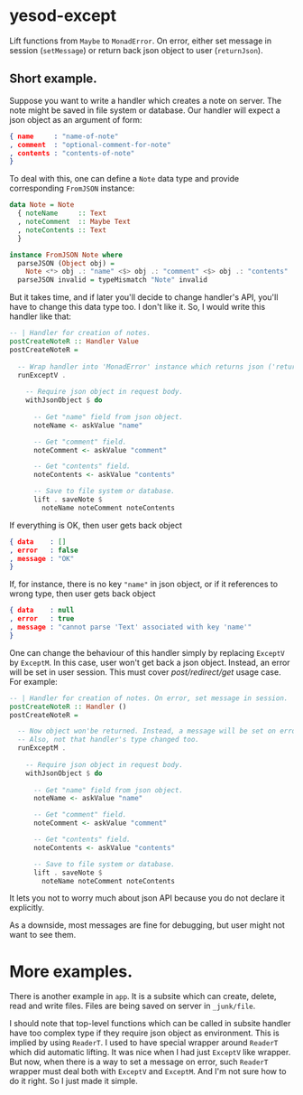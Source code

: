 # yesod-except

Lift functions from `Maybe` to `MonadError`. On error, either set message in session (`setMessage`) or return back json object to user (`returnJson`).

## Short example.

Suppose you want to write a handler which creates a note on server. The note might be saved in file system or database. Our handler will expect a json object as an argument of form:

```json
{ name     : "name-of-note"
, comment  : "optional-comment-for-note"
, contents : "contents-of-note"
}
```

To deal with this, one can define a `Note` data type and provide corresponding
`FromJSON` instance:

```haskell
data Note = Note
  { noteName     :: Text
  , noteComment  :: Maybe Text
  , noteContents :: Text
  }

instance FromJSON Note where
  parseJSON (Object obj) =
    Note <*> obj .: "name" <$> obj .: "comment" <$> obj .: "contents"
  parseJSON invalid = typeMismatch "Note" invalid
```

But it takes time, and if later you'll decide to change handler's API, you'll have to change this data type too. I don't like it. So, I would write this handler like that:

```haskell
-- | Handler for creation of notes.
postCreateNoteR :: Handler Value
postCreateNoteR =
  
  -- Wrap handler into 'MonadError' instance which returns json ('returnJson') back to user.
  runExceptV .
  
    -- Require json object in request body.  
    withJsonObject $ do
    
      -- Get "name" field from json object.
      noteName <- askValue "name"

      -- Get "comment" field.
      noteComment <- askValue "comment"

      -- Get "contents" field.
      noteContents <- askValue "contents"

      -- Save to file system or database.
      lift . saveNote $
        noteName noteComment noteContents
```

If everything is OK, then user gets back object

```json
{ data    : []
, error   : false
, message : "OK"
}
```

If, for instance, there is no key `"name"` in json object, or if it references to wrong type, then user gets back object 

```json
{ data    : null
, error   : true
, message : "cannot parse 'Text' associated with key 'name'"
}
```

One can change the behaviour of this handler simply by replacing `ExceptV` by `ExceptM`. In this
case, user won't get back a json object. Instead, an error will be set in user session. This must
cover *post/redirect/get* usage case. For example:

```haskell
-- | Handler for creation of notes. On error, set message in session.
postCreateNoteR :: Handler ()
postCreateNoteR =

  -- Now object won'be returned. Instead, a message will be set on error.
  -- Also, not that handler's type changed too.
  runExceptM .
  
    -- Require json object in request body.
    withJsonObject $ do
    
      -- Get "name" field from json object.
      noteName <- askValue "name"

      -- Get "comment" field.
      noteComment <- askValue "comment"

      -- Get "contents" field.
      noteContents <- askValue "contents"

      -- Save to file system or database.
      lift . saveNote $
        noteName noteComment noteContents
```

It lets you not to worry much about json API because you do not declare it explicitly.

As a downside, most messages are fine for debugging, but user might not want to see them.

# More examples.

There is another example in `app`. It is a subsite which can create, delete, read and write files. Files are being saved on server in `_junk/file`.

I should note that top-level functions which can be called in subsite handler have too complex type if they require json object as environment. This is implied by using `ReaderT`. I used to have special wrapper around `ReaderT` which did automatic lifting. It was nice when I had just `ExceptV` like wrapper. But now, when there is a way to set a message on error, such `ReaderT` wrapper must deal both with `ExceptV` and `ExceptM`. And I'm not sure how to do it right. So I just made it simple.
